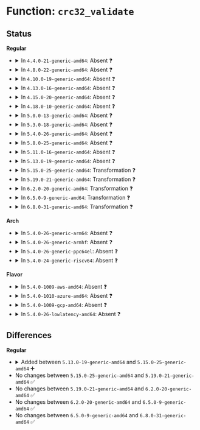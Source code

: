 # Function: <code>crc32_validate</code>

## Status
<b>Regular</b>
<ul>
<li>
<details>
<summary>In <code>4.4.0-21-generic-amd64</code>: Absent ❓</summary>

```json
{
  "name": "crc32_validate",
  "collision_type": "Unique Static",
  "inline_type": "Full",
  "funcs": [
    {
      "addr": 18446744071583100424,
      "name": "crc32_validate",
      "external": false,
      "loc": "lib/xz/xz_dec_stream.c:346",
      "file": "lib/xz/xz_dec_stream.c",
      "inline": "not declared, inlined",
      "caller_inline": [
        "lib/xz/xz_dec_stream.c:xz_dec_run",
        "lib/xz/xz_dec_stream.c:xz_dec_run"
      ],
      "caller_func": []
    }
  ],
  "symbols": []
}
```
</details>
</li>
<li>
<details>
<summary>In <code>4.8.0-22-generic-amd64</code>: Absent ❓</summary>

```json
{
  "name": "crc32_validate",
  "collision_type": "Unique Static",
  "inline_type": "Full",
  "funcs": [
    {
      "addr": 18446744071583394608,
      "name": "crc32_validate",
      "external": false,
      "loc": "lib/xz/xz_dec_stream.c:346",
      "file": "lib/xz/xz_dec_stream.c",
      "inline": "not declared, inlined",
      "caller_inline": [
        "lib/xz/xz_dec_stream.c:xz_dec_run",
        "lib/xz/xz_dec_stream.c:xz_dec_run"
      ],
      "caller_func": []
    }
  ],
  "symbols": []
}
```
</details>
</li>
<li>
<details>
<summary>In <code>4.10.0-19-generic-amd64</code>: Absent ❓</summary>

```json
{
  "name": "crc32_validate",
  "collision_type": "Unique Static",
  "inline_type": "Full",
  "funcs": [
    {
      "addr": 18446744071583519984,
      "name": "crc32_validate",
      "external": false,
      "loc": "lib/xz/xz_dec_stream.c:346",
      "file": "lib/xz/xz_dec_stream.c",
      "inline": "not declared, inlined",
      "caller_inline": [
        "lib/xz/xz_dec_stream.c:xz_dec_run",
        "lib/xz/xz_dec_stream.c:xz_dec_run"
      ],
      "caller_func": []
    }
  ],
  "symbols": []
}
```
</details>
</li>
<li>
<details>
<summary>In <code>4.13.0-16-generic-amd64</code>: Absent ❓</summary>

```json
{
  "name": "crc32_validate",
  "collision_type": "Unique Static",
  "inline_type": "Full",
  "funcs": [
    {
      "addr": 18446744071583557800,
      "name": "crc32_validate",
      "external": false,
      "loc": "lib/xz/xz_dec_stream.c:346",
      "file": "lib/xz/xz_dec_stream.c",
      "inline": "not declared, inlined",
      "caller_inline": [
        "lib/xz/xz_dec_stream.c:xz_dec_run",
        "lib/xz/xz_dec_stream.c:xz_dec_run"
      ],
      "caller_func": []
    }
  ],
  "symbols": []
}
```
</details>
</li>
<li>
<details>
<summary>In <code>4.15.0-20-generic-amd64</code>: Absent ❓</summary>

```json
{
  "name": "crc32_validate",
  "collision_type": "Unique Static",
  "inline_type": "Full",
  "funcs": [
    {
      "addr": 18446744071583803085,
      "name": "crc32_validate",
      "external": false,
      "loc": "lib/xz/xz_dec_stream.c:346",
      "file": "lib/xz/xz_dec_stream.c",
      "inline": "not declared, inlined",
      "caller_inline": [
        "lib/xz/xz_dec_stream.c:xz_dec_run",
        "lib/xz/xz_dec_stream.c:xz_dec_run"
      ],
      "caller_func": []
    }
  ],
  "symbols": []
}
```
</details>
</li>
<li>
<details>
<summary>In <code>4.18.0-10-generic-amd64</code>: Absent ❓</summary>

```json
{
  "name": "crc32_validate",
  "collision_type": "Unique Static",
  "inline_type": "Full",
  "funcs": [
    {
      "addr": 0,
      "name": "crc32_validate",
      "external": false,
      "loc": "lib/xz/xz_dec_stream.c:346",
      "file": "lib/xz/xz_dec_stream.c",
      "inline": "not declared, inlined",
      "caller_inline": [
        "lib/xz/xz_dec_stream.c:dec_main",
        "lib/xz/xz_dec_stream.c:dec_main"
      ],
      "caller_func": []
    }
  ],
  "symbols": []
}
```
</details>
</li>
<li>
<details>
<summary>In <code>5.0.0-13-generic-amd64</code>: Absent ❓</summary>

```json
{
  "name": "crc32_validate",
  "collision_type": "Unique Static",
  "inline_type": "Full",
  "funcs": [
    {
      "addr": 0,
      "name": "crc32_validate",
      "external": false,
      "loc": "lib/xz/xz_dec_stream.c:346",
      "file": "lib/xz/xz_dec_stream.c",
      "inline": "not declared, inlined",
      "caller_inline": [
        "lib/xz/xz_dec_stream.c:xz_dec_run",
        "lib/xz/xz_dec_stream.c:xz_dec_run"
      ],
      "caller_func": []
    }
  ],
  "symbols": []
}
```
</details>
</li>
<li>
<details>
<summary>In <code>5.3.0-18-generic-amd64</code>: Absent ❓</summary>

```json
{
  "name": "crc32_validate",
  "collision_type": "Unique Static",
  "inline_type": "Full",
  "funcs": [
    {
      "addr": 0,
      "name": "crc32_validate",
      "external": false,
      "loc": "lib/xz/xz_dec_stream.c:346",
      "file": "lib/xz/xz_dec_stream.c",
      "inline": "not declared, inlined",
      "caller_inline": [
        "lib/xz/xz_dec_stream.c:xz_dec_run",
        "lib/xz/xz_dec_stream.c:xz_dec_run"
      ],
      "caller_func": []
    }
  ],
  "symbols": []
}
```
</details>
</li>
<li>
<details>
<summary>In <code>5.4.0-26-generic-amd64</code>: Absent ❓</summary>

```json
{
  "name": "crc32_validate",
  "collision_type": "Unique Static",
  "inline_type": "Full",
  "funcs": [
    {
      "addr": 0,
      "name": "crc32_validate",
      "external": false,
      "loc": "lib/xz/xz_dec_stream.c:346",
      "file": "lib/xz/xz_dec_stream.c",
      "inline": "not declared, inlined",
      "caller_inline": [
        "lib/xz/xz_dec_stream.c:xz_dec_run",
        "lib/xz/xz_dec_stream.c:xz_dec_run"
      ],
      "caller_func": []
    }
  ],
  "symbols": []
}
```
</details>
</li>
<li>
<details>
<summary>In <code>5.8.0-25-generic-amd64</code>: Absent ❓</summary>

```json
{
  "name": "crc32_validate",
  "collision_type": "Unique Static",
  "inline_type": "Full",
  "funcs": [
    {
      "addr": 0,
      "name": "crc32_validate",
      "external": false,
      "loc": "lib/xz/xz_dec_stream.c:346",
      "file": "lib/xz/xz_dec_stream.c",
      "inline": "not declared, inlined",
      "caller_inline": [
        "lib/xz/xz_dec_stream.c:dec_main",
        "lib/xz/xz_dec_stream.c:dec_main"
      ],
      "caller_func": []
    }
  ],
  "symbols": []
}
```
</details>
</li>
<li>
<details>
<summary>In <code>5.11.0-16-generic-amd64</code>: Absent ❓</summary>

```json
{
  "name": "crc32_validate",
  "collision_type": "Unique Static",
  "inline_type": "Full",
  "funcs": [
    {
      "addr": 0,
      "name": "crc32_validate",
      "external": false,
      "loc": "lib/xz/xz_dec_stream.c:346",
      "file": "lib/xz/xz_dec_stream.c",
      "inline": "not declared, inlined",
      "caller_inline": [
        "lib/xz/xz_dec_stream.c:dec_main",
        "lib/xz/xz_dec_stream.c:dec_main"
      ],
      "caller_func": []
    }
  ],
  "symbols": []
}
```
</details>
</li>
<li>
<details>
<summary>In <code>5.13.0-19-generic-amd64</code>: Absent ❓</summary>

```json
{
  "name": "crc32_validate",
  "collision_type": "Unique Static",
  "inline_type": "Full",
  "funcs": [
    {
      "addr": 0,
      "name": "crc32_validate",
      "external": false,
      "loc": "lib/xz/xz_dec_stream.c:346",
      "file": "lib/xz/xz_dec_stream.c",
      "inline": "not declared, inlined",
      "caller_inline": [
        "lib/xz/xz_dec_stream.c:dec_main",
        "lib/xz/xz_dec_stream.c:dec_main"
      ],
      "caller_func": []
    }
  ],
  "symbols": []
}
```
</details>
</li>
<li>
<details>
<summary>In <code>5.15.0-25-generic-amd64</code>: Transformation ❓</summary>

```c
enum xz_ret crc32_validate(struct xz_dec * s, struct xz_buf * b)
```

```json
{
  "name": "crc32_validate",
  "collision_type": "Unique Static",
  "inline_type": "No",
  "funcs": [
    {
      "addr": 0,
      "name": "crc32_validate",
      "external": false,
      "loc": "lib/xz/xz_dec_stream.c:346",
      "file": "lib/xz/xz_dec_stream.c",
      "inline": "seen, unknown",
      "caller_inline": [],
      "caller_func": [
        "lib/xz/xz_dec_stream.c:dec_main",
        "lib/xz/xz_dec_stream.c:dec_main"
      ]
    }
  ],
  "symbols": [
    {
      "addr": 18446744071585418016,
      "name": "crc32_validate",
      "section": ".text",
      "bind": "STB_LOCAL",
      "size": 150
    },
    {
      "addr": 18446744071592334644,
      "name": "crc32_validate.cold",
      "section": ".text",
      "bind": "STB_LOCAL",
      "size": 35
    }
  ]
}
```
</details>
</li>
<li>
<details>
<summary>In <code>5.19.0-21-generic-amd64</code>: Transformation ❓</summary>

```c
enum xz_ret crc32_validate(struct xz_dec * s, struct xz_buf * b)
```

```json
{
  "name": "crc32_validate",
  "collision_type": "Unique Static",
  "inline_type": "No",
  "funcs": [
    {
      "addr": 0,
      "name": "crc32_validate",
      "external": false,
      "loc": "lib/xz/xz_dec_stream.c:346",
      "file": "lib/xz/xz_dec_stream.c",
      "inline": "seen, unknown",
      "caller_inline": [],
      "caller_func": [
        "lib/xz/xz_dec_stream.c:dec_main",
        "lib/xz/xz_dec_stream.c:dec_main"
      ]
    }
  ],
  "symbols": [
    {
      "addr": 18446744071586555936,
      "name": "crc32_validate",
      "section": ".text",
      "bind": "STB_LOCAL",
      "size": 186
    },
    {
      "addr": 18446744071594195139,
      "name": "crc32_validate.cold",
      "section": ".text",
      "bind": "STB_LOCAL",
      "size": 35
    }
  ]
}
```
</details>
</li>
<li>
<details>
<summary>In <code>6.2.0-20-generic-amd64</code>: Transformation ❓</summary>

```c
enum xz_ret crc32_validate(struct xz_dec * s, struct xz_buf * b)
```

```json
{
  "name": "crc32_validate",
  "collision_type": "Unique Static",
  "inline_type": "No",
  "funcs": [
    {
      "addr": 0,
      "name": "crc32_validate",
      "external": false,
      "loc": "lib/xz/xz_dec_stream.c:346",
      "file": "lib/xz/xz_dec_stream.c",
      "inline": "seen, unknown",
      "caller_inline": [],
      "caller_func": [
        "lib/xz/xz_dec_stream.c:dec_main",
        "lib/xz/xz_dec_stream.c:dec_main"
      ]
    }
  ],
  "symbols": [
    {
      "addr": 18446744071587789792,
      "name": "crc32_validate",
      "section": ".text",
      "bind": "STB_LOCAL",
      "size": 186
    },
    {
      "addr": 18446744071596198819,
      "name": "crc32_validate.cold",
      "section": ".text",
      "bind": "STB_LOCAL",
      "size": 35
    }
  ]
}
```
</details>
</li>
<li>
<details>
<summary>In <code>6.5.0-9-generic-amd64</code>: Transformation ❓</summary>

```c
enum xz_ret crc32_validate(struct xz_dec * s, struct xz_buf * b)
```

```json
{
  "name": "crc32_validate",
  "collision_type": "Unique Static",
  "inline_type": "No",
  "funcs": [
    {
      "addr": 0,
      "name": "crc32_validate",
      "external": false,
      "loc": "lib/xz/xz_dec_stream.c:346",
      "file": "lib/xz/xz_dec_stream.c",
      "inline": "seen, unknown",
      "caller_inline": [],
      "caller_func": [
        "lib/xz/xz_dec_stream.c:dec_main",
        "lib/xz/xz_dec_stream.c:dec_main"
      ]
    }
  ],
  "symbols": [
    {
      "addr": 18446744071588061024,
      "name": "crc32_validate",
      "section": ".text",
      "bind": "STB_LOCAL",
      "size": 186
    },
    {
      "addr": 18446744071596724001,
      "name": "crc32_validate.cold",
      "section": ".text",
      "bind": "STB_LOCAL",
      "size": 35
    }
  ]
}
```
</details>
</li>
<li>
<details>
<summary>In <code>6.8.0-31-generic-amd64</code>: Transformation ❓</summary>

```c
enum xz_ret crc32_validate(struct xz_dec * s, struct xz_buf * b)
```

```json
{
  "name": "crc32_validate",
  "collision_type": "Unique Static",
  "inline_type": "No",
  "funcs": [
    {
      "addr": 0,
      "name": "crc32_validate",
      "external": false,
      "loc": "lib/xz/xz_dec_stream.c:346",
      "file": "lib/xz/xz_dec_stream.c",
      "inline": "seen, unknown",
      "caller_inline": [],
      "caller_func": [
        "lib/xz/xz_dec_stream.c:dec_main",
        "lib/xz/xz_dec_stream.c:dec_main"
      ]
    }
  ],
  "symbols": [
    {
      "addr": 18446744071588395808,
      "name": "crc32_validate",
      "section": ".text",
      "bind": "STB_LOCAL",
      "size": 186
    },
    {
      "addr": 18446744071597633678,
      "name": "crc32_validate.cold",
      "section": ".text",
      "bind": "STB_LOCAL",
      "size": 35
    }
  ]
}
```
</details>
</li>
</ul>
<b>Arch</b>
<ul>
<li>
<details>
<summary>In <code>5.4.0-26-generic-arm64</code>: Absent ❓</summary>

```json
{
  "name": "crc32_validate",
  "collision_type": "Unique Static",
  "inline_type": "Full",
  "funcs": [
    {
      "addr": 0,
      "name": "crc32_validate",
      "external": false,
      "loc": "lib/xz/xz_dec_stream.c:346",
      "file": "lib/xz/xz_dec_stream.c",
      "inline": "not declared, inlined",
      "caller_inline": [
        "lib/xz/xz_dec_stream.c:xz_dec_run",
        "lib/xz/xz_dec_stream.c:xz_dec_run"
      ],
      "caller_func": []
    }
  ],
  "symbols": []
}
```
</details>
</li>
<li>
<details>
<summary>In <code>5.4.0-26-generic-armhf</code>: Absent ❓</summary>

```json
{
  "name": "crc32_validate",
  "collision_type": "Unique Static",
  "inline_type": "Full",
  "funcs": [
    {
      "addr": 0,
      "name": "crc32_validate",
      "external": false,
      "loc": "lib/xz/xz_dec_stream.c:346",
      "file": "lib/xz/xz_dec_stream.c",
      "inline": "not declared, inlined",
      "caller_inline": [
        "lib/xz/xz_dec_stream.c:xz_dec_run",
        "lib/xz/xz_dec_stream.c:xz_dec_run"
      ],
      "caller_func": []
    }
  ],
  "symbols": []
}
```
</details>
</li>
<li>
<details>
<summary>In <code>5.4.0-26-generic-ppc64el</code>: Absent ❓</summary>

```json
{
  "name": "crc32_validate",
  "collision_type": "Unique Static",
  "inline_type": "Full",
  "funcs": [
    {
      "addr": 0,
      "name": "crc32_validate",
      "external": false,
      "loc": "lib/xz/xz_dec_stream.c:346",
      "file": "lib/xz/xz_dec_stream.c",
      "inline": "not declared, inlined",
      "caller_inline": [
        "lib/xz/xz_dec_stream.c:xz_dec_run",
        "lib/xz/xz_dec_stream.c:xz_dec_run"
      ],
      "caller_func": []
    }
  ],
  "symbols": []
}
```
</details>
</li>
<li>
<details>
<summary>In <code>5.4.0-24-generic-riscv64</code>: Absent ❓</summary>

```json
{
  "name": "crc32_validate",
  "collision_type": "Unique Static",
  "inline_type": "Full",
  "funcs": [
    {
      "addr": 18446743936275356564,
      "name": "crc32_validate",
      "external": false,
      "loc": "lib/xz/xz_dec_stream.c:346",
      "file": "lib/xz/xz_dec_stream.c",
      "inline": "not declared, inlined",
      "caller_inline": [
        "lib/xz/xz_dec_stream.c:xz_dec_run",
        "lib/xz/xz_dec_stream.c:xz_dec_run"
      ],
      "caller_func": []
    }
  ],
  "symbols": []
}
```
</details>
</li>
</ul>
<b>Flavor</b>
<ul>
<li>
<details>
<summary>In <code>5.4.0-1009-aws-amd64</code>: Absent ❓</summary>

```json
{
  "name": "crc32_validate",
  "collision_type": "Unique Static",
  "inline_type": "Full",
  "funcs": [
    {
      "addr": 0,
      "name": "crc32_validate",
      "external": false,
      "loc": "lib/xz/xz_dec_stream.c:346",
      "file": "lib/xz/xz_dec_stream.c",
      "inline": "not declared, inlined",
      "caller_inline": [
        "lib/xz/xz_dec_stream.c:xz_dec_run",
        "lib/xz/xz_dec_stream.c:xz_dec_run"
      ],
      "caller_func": []
    }
  ],
  "symbols": []
}
```
</details>
</li>
<li>
<details>
<summary>In <code>5.4.0-1010-azure-amd64</code>: Absent ❓</summary>

```json
{
  "name": "crc32_validate",
  "collision_type": "Unique Static",
  "inline_type": "Full",
  "funcs": [
    {
      "addr": 0,
      "name": "crc32_validate",
      "external": false,
      "loc": "lib/xz/xz_dec_stream.c:346",
      "file": "lib/xz/xz_dec_stream.c",
      "inline": "not declared, inlined",
      "caller_inline": [
        "lib/xz/xz_dec_stream.c:xz_dec_run",
        "lib/xz/xz_dec_stream.c:xz_dec_run"
      ],
      "caller_func": []
    }
  ],
  "symbols": []
}
```
</details>
</li>
<li>
<details>
<summary>In <code>5.4.0-1009-gcp-amd64</code>: Absent ❓</summary>

```json
{
  "name": "crc32_validate",
  "collision_type": "Unique Static",
  "inline_type": "Full",
  "funcs": [
    {
      "addr": 0,
      "name": "crc32_validate",
      "external": false,
      "loc": "lib/xz/xz_dec_stream.c:346",
      "file": "lib/xz/xz_dec_stream.c",
      "inline": "not declared, inlined",
      "caller_inline": [
        "lib/xz/xz_dec_stream.c:xz_dec_run",
        "lib/xz/xz_dec_stream.c:xz_dec_run"
      ],
      "caller_func": []
    }
  ],
  "symbols": []
}
```
</details>
</li>
<li>
<details>
<summary>In <code>5.4.0-26-lowlatency-amd64</code>: Absent ❓</summary>

```json
{
  "name": "crc32_validate",
  "collision_type": "Unique Static",
  "inline_type": "Full",
  "funcs": [
    {
      "addr": 0,
      "name": "crc32_validate",
      "external": false,
      "loc": "lib/xz/xz_dec_stream.c:346",
      "file": "lib/xz/xz_dec_stream.c",
      "inline": "not declared, inlined",
      "caller_inline": [
        "lib/xz/xz_dec_stream.c:xz_dec_run",
        "lib/xz/xz_dec_stream.c:xz_dec_run"
      ],
      "caller_func": []
    }
  ],
  "symbols": []
}
```
</details>
</li>
</ul>

## Differences
<b>Regular</b>
<ul>
<li>
<details>
<summary>Added between <code>5.13.0-19-generic-amd64</code> and <code>5.15.0-25-generic-amd64</code> ➕</summary>

```c
enum xz_ret crc32_validate(struct xz_dec * s, struct xz_buf * b)
```
</details>
</li>
<li>
No changes between <code>5.15.0-25-generic-amd64</code> and <code>5.19.0-21-generic-amd64</code> ✅
</li>
<li>
No changes between <code>5.19.0-21-generic-amd64</code> and <code>6.2.0-20-generic-amd64</code> ✅
</li>
<li>
No changes between <code>6.2.0-20-generic-amd64</code> and <code>6.5.0-9-generic-amd64</code> ✅
</li>
<li>
No changes between <code>6.5.0-9-generic-amd64</code> and <code>6.8.0-31-generic-amd64</code> ✅
</li>
</ul>
